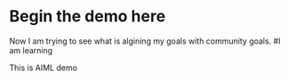 # Begin the demo here

Now I am trying to see what is algining my goals with community goals.
#I am learning


This is AIML demo
